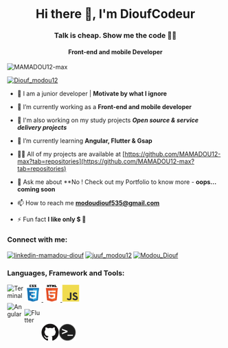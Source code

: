 <h1 align="center">Hi there 👋, I'm DioufCodeur</h1>
<h3 align="center">Talk is cheap. Show me the code 👨‍💻</h3>
<h4 align="center">Front-end and mobile Developer</h4>

<p align="left"> <img src="https://img.shields.io/github/followers/MAMADOU12-max?style=social" alt="MAMADOU12-max"/> </p>

<p align="left"> <a href="https://twitter.com/Diouf_modou12" target="blank"><img src="https://img.shields.io/twitter/follow/Diouf_modou12?style=social" alt="Diouf_modou12" /></a> </p>

- 📄 I am a junior developer | **Motivate by what I ignore**

- 🔭 I’m currently working as a **Front-end and mobile developer**

- 🤝 I'm also working on my study projects ***Open source & service delivery projects***

- 🌱 I’m currently learning **Angular, Flutter & Gsap**

- 👨‍💻 All of my projects are available at [https://github.com/MAMADOU12-max?tab=repositories](https://github.com/MAMADOU12-max?tab=repositories)

- 💬 Ask me about **No ! Check out my Portfolio to know more -  **oops... coming soon** 

- 📫 How to reach me **modoudiouf535@gmail.com**

- ⚡ Fun fact **I like only $ 🤑**

<h3 align="left">Connect with me:</h3>
<p align="left">
<a href="https://www.linkedin.com/in/mamadou-diouf-852bb21a1/" target="blank"><img align="center" src="https://img.freepik.com/vecteurs-premium/linkedin-logo_578229-227.jpg?w=2000" alt="linkedin-mamadou-diouf" height="30" width="40" /></a>
<a href="https://www.instagram.com/juuf_modou12/" target="blank"><img align="center" src="https://upload.wikimedia.org/wikipedia/commons/thumb/e/e7/Instagram_logo_2016.svg/langfr-220px-Instagram_logo_2016.svg.png" alt="juuf_modou12" height="30" width="40" /></a>
<a href="https://wa.link/562qaj" target="blank"><img align="center" src="https://upload.wikimedia.org/wikipedia/commons/6/6b/WhatsApp.svg" alt="Modou_Diouf" height="30" width="40" /></a>
</p>

<h3 align="left">Languages, Framework and Tools:</h3>
<p align="left">

<a href="https://www.w3schools.com/css/" target="_blank"> <img src="https://raw.githubusercontent.com/devicons/devicon/master/icons/css3/css3-original-wordmark.svg" alt="css3" width="40" height="40"/> </a>
<a href="https://www.w3.org/html/" target="_blank"> <img src="https://raw.githubusercontent.com/devicons/devicon/master/icons/html5/html5-original-wordmark.svg" alt="html5" width="40" height="40"/> </a> 
<a href="https://developer.mozilla.org/en-US/docs/Web/JavaScript" target="_blank"> <img src="https://raw.githubusercontent.com/devicons/devicon/master/icons/javascript/javascript-original.svg" alt="javascript" width="40" height="40"/> 
</a>
<a>
  <img align="left" alt="Terminal" width="40" height="40" src="https://encrypted-tbn0.gstatic.com/images?q=tbn:ANd9GcSwGETadbdi2nEm4wlORlJ4vrMkV6YKcNn0fg&usqp=CAU" />
</a>
<br>
<a href="" target="_blank">
  <img align="left" alt="Angular" width="40" height="40" src="https://upload.wikimedia.org/wikipedia/commons/thumb/c/cf/Angular_full_color_logo.svg/1200px- Angular_full_color_logo.svg.png" />

  <img align="left" alt="Flutter" width="40" height="40" src="https://miro.medium.com/max/1000/1*ilC2Aqp5sZd1wi0CopD1Hw.png" />
</a> 

<br/> <br/>
  <img align="left" alt="GitHub" width="40" height="40"    src="https://raw.githubusercontent.com/github/explore/78df643247d429f6cc873026c0622819ad797942/topics/github/github.png" />
  <img align="left" alt="Terminal" width="40" height="40"   src="https://raw.githubusercontent.com/github/explore/80688e429a7d4ef2fca1e82350fe8e3517d3494d/topics/terminal/terminal.png" />

</p>

